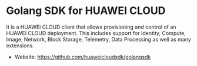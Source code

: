 Golang SDK for HUAWEI CLOUD
===========

It is a HUAWEi CLOUD client that allows provisioning and control of an HUAWEI CLOUD deployment. This includes support for Identity, Compute, Image, Network, Block Storage, Telemetry, Data Processing as well as many extensions.

* Website: https://github.com/huaweicloudsdk/golangsdk

